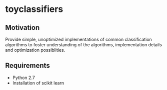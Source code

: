 # toyclassifiers

## Motivation
Provide simple, unoptimized implementations of common classification algorithms
to foster understanding of the algorithms, implementation details
and optimization possiblities.

## Requirements
* Python 2.7
* Installation of scikit learn
